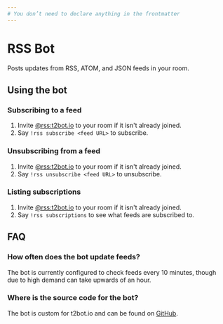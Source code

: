 ```yaml
---
# You don’t need to declare anything in the frontmatter
---
```


# RSS Bot

Posts updates from RSS, ATOM, and JSON feeds in your room.

## Using the bot

### Subscribing to a feed

1. Invite [@rss:t2bot.io](https://matrix.to/#/@rss:t2bot.io) to your room if it isn't already joined.
2. Say `!rss subscribe <feed URL>` to subscribe.

### Unsubscribing from a feed

1. Invite [@rss:t2bot.io](https://matrix.to/#/@rss:t2bot.io) to your room if it isn't already joined.
2. Say `!rss unsubscribe <feed URL>` to unsubscribe.

### Listing subscriptions

1. Invite [@rss:t2bot.io](https://matrix.to/#/@rss:t2bot.io) to your room if it isn't already joined.
2. Say `!rss subscriptions` to see what feeds are subscribed to.

## FAQ

### How often does the bot update feeds?

The bot is currently configured to check feeds every 10 minutes, though due to high demand can take upwards of an hour.

### Where is the source code for the bot?

The bot is custom for t2bot.io and can be found on [GitHub](https://github.com/t2bot/rss).
